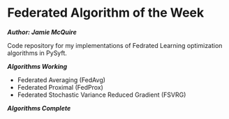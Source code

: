 # Federated Algorithm of the Week

***Author: Jamie McQuire***

Code repository for my implementations of Fedrated Learning optimization algorithms in PySyft. 

***Algorithms Working***

* Federated Averaging (FedAvg) 
* Federated Proximal (FedProx)
* Federated Stochastic Variance Reduced Gradient (FSVRG)

***Algorithms Complete***
